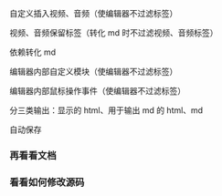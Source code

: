 自定义插入视频、音频（使编辑器不过滤标签）

视频、音频保留标签（转化 md 时不过滤视频、音频标签）

依赖转化 md

编辑器内部自定义模块（使编辑器不过滤标签）

编辑器内部鼠标操作事件（使编辑器不过滤标签）

分三类输出：显示的 html、用于输出 md 的 html、md

自动保存

### 再看看文档

### 看看如何修改源码
